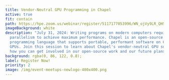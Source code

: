 ```yaml
---
title: Vendor-Neutral GPU Programming in Chapel
active: true
fit: contain
path: https://hpe.zoom.us/webinar/register/5117177053996/WN_ojVy9LR_QHSCGxeg21rj7A
imageBackground: white
description: "July 31, 2024: Writing programs on modern computers requires
  parallelism to achieve maximum performance. Chapel is an open-source parallel
  programming language that supports portable, performant software on CPUs and
  GPUs. Join this session to learn about Chapel's vendor-neutral GPU support and
  how you can get involved in our open-source work and our future plans. "
background: rgba(0, 86, 122, 0.8);
label: Register Now!
priority: 2
image: /img/event-meetups-newlogo-400x400.png
---
```

